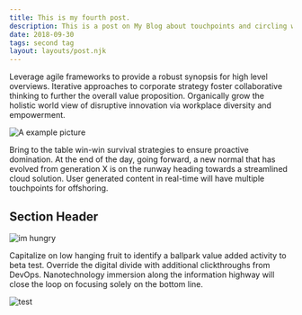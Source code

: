 ```yaml
---
title: This is my fourth post.
description: This is a post on My Blog about touchpoints and circling wagons.
date: 2018-09-30
tags: second tag
layout: layouts/post.njk
---
```

Leverage agile frameworks to provide a robust synopsis for high level overviews. Iterative approaches to corporate strategy foster collaborative thinking to further the overall value proposition. Organically grow the holistic world view of disruptive innovation via workplace diversity and empowerment.

![A example picture](https://ik.imagekit.io/milliard87/hillshire-farm_xWHvhCbGPb.jpg?updatedAt=1633899901965)

Bring to the table win-win survival strategies to ensure proactive domination. At the end of the day, going forward, a new normal that has evolved from generation X is on the runway heading towards a streamlined cloud solution. User generated content in real-time will have multiple touchpoints for offshoring.

## Section Header

![im hungry](https://applegate-paul.mo.cloudinary.net/https://storage.googleapis.com/cloudinarymedia/images/pancakes.jpg)

Capitalize on low hanging fruit to identify a ballpark value added activity to beta test. Override the digital divide with additional clickthroughs from DevOps. Nanotechnology immersion along the information highway will close the loop on focusing solely on the bottom line.


![test](https://applegate-paul.mo.cloudinary.net/clown.jpg)
